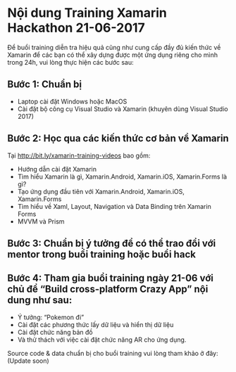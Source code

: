 Nội dung Training Xamarin Hackathon 21-06-2017
=================

Để buổi training diễn tra hiệu quả cũng như cung cấp đầy đủ kiến thức về Xamarin để các bạn có thể xây dựng được một ứng dụng riêng cho mình trong 24h, vui lòng thực hiện các bước sau:

Bước 1: Chuẩn bị
-----------
- Laptop cài đặt Windows hoặc MacOS
- Cài đặt bộ công cụ Visual Studio và Xamarin (khuyên dùng Visual Studio 2017)

Bước 2: Học qua các kiến thức cơ bản về Xamarin 
------------
Tại http://bit.ly/xamarin-training-videos bao gồm:
- Hướng dẫn cài đặt Xamarin
- Tìm hiểu Xamarin là gì, Xamarin.Android, Xamarin.iOS, Xamarin.Forms là gì?
- Tạo ứng dụng đầu tiên với Xamarin.Android, Xamarin.iOS, Xamarin.Forms
- Tìm hiểu về Xaml, Layout, Navigation và Data Binding trên Xamarin Forms
- MVVM và Prism

Bước 3: Chuẩn bị ý tưởng để có thể trao đổi với mentor trong buổi training hoặc buổi hack
---------------
Bước 4: Tham gia buổi training ngày 21-06 với chủ để “Build cross-platform Crazy App” nội dung như sau:
----------
- Ý tưởng: “Pokemon đi”
- Cài đặt các phương thức lấy dữ liệu và hiển thị dữ liệu
- Cài đặt chức năng bản đồ
- Và thử thách với việc cài đặt chức năng AR cho ứng dụng.

Source code & data chuẩn bị cho buổi training vui lòng tham khảo ở đây: (Update soon)
